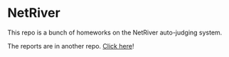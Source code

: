 # NetRiver

This repo is a bunch of homeworks on the NetRiver auto-judging system.

The reports are in another repo. [Click here](https://github.com/LC-John/Notes-and-homeworks/tree/master/%E8%AE%A1%E7%AE%97%E6%9C%BA%E7%BD%91%E7%BB%9C)!
